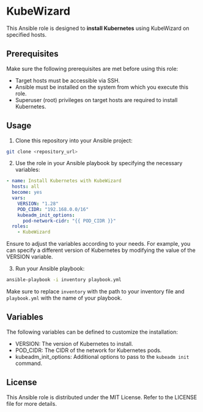 # KubeWizard
This Ansible role is designed to **install Kubernetes** using KubeWizard on specified hosts.

## Prerequisites

Make sure the following prerequisites are met before using this role:
- Target hosts must be accessible via SSH.
- Ansible must be installed on the system from which you execute this role.
- Superuser (root) privileges on target hosts are required to install Kubernetes.

## Usage

1. Clone this repository into your Ansible project:

```bash
git clone <repository_url>
```

2. Use the role in your Ansible playbook by specifying the necessary variables:
```yaml
- name: Install Kubernetes with KubeWizard
  hosts: all
  become: yes
  vars:
    VERSION: "1.28"
    POD_CIDR: "192.168.0.0/16"
    kubeadm_init_options:
      pod-network-cidr: "{{ POD_CIDR }}"
  roles:
    - KubeWizard
```

Ensure to adjust the variables according to your needs. For example, you can specify a different version of Kubernetes by modifying the value of the VERSION variable.

3. Run your Ansible playbook:
```bash
ansible-playbook -i inventory playbook.yml
```
Make sure to replace `inventory` with the path to your inventory file and `playbook.yml` with the name of your playbook.

## Variables

The following variables can be defined to customize the installation:
- VERSION: The version of Kubernetes to install.
- POD_CIDR: The CIDR of the network for Kubernetes pods.
- kubeadm_init_options: Additional options to pass to the `kubeadm init` command.

## License
This Ansible role is distributed under the MIT License. Refer to the LICENSE file for more details.